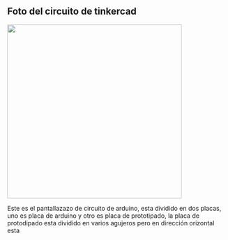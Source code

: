 ## Foto del circuito de tinkercad

<img src="" width="400" height="400"/>

Este es el pantallazazo de circuito de arduino, esta dividido en dos placas, uno es placa de arduino y otro es placa de prototipado, la placa de protodipado esta dividido en varios agujeros pero en dirección orizontal esta 
